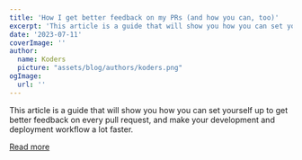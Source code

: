 ```yaml
---
title: 'How I get better feedback on my PRs (and how you can, too)'
excerpt: 'This article is a guide that will show you how you can set yourself up to get better feedback on every pull request, and make your development and deployment workflow a lot faster.'
date: '2023-07-11'
coverImage: ''
author:
  name: Koders
  picture: "assets/blog/authors/koders.png"
ogImage:
  url: ''
---
```


This article is a guide that will show you how you can set yourself up to get better feedback on every pull request, and make your development and deployment workflow a lot faster.

[Read more](https://dev.to/noahflk/how-i-get-better-feedback-on-my-prs-and-how-you-can-too-hd5)

